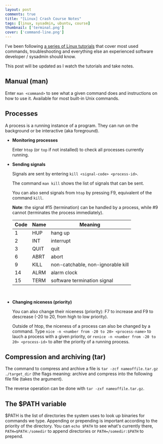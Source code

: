 ```yaml
---
layout: post
comments: true
title: "[Linux] Crash Course Notes"
tags: [linux, sysadmin, ubuntu, course]
thumbnail: ['terminal.png']
cover: ['command-line.png']
---
```


I've been following [a series of Linux tutorials](https://www.youtube.com/watch?v=bju_FdCo42w&list=PLtK75qxsQaMLZSo7KL-PmiRarU7hrpnwK) that cover most used commands, troubleshooting and everything else an experienced software developer / sysadmin should know.

This post will be updated as I watch the tutorials and take notes.

## Manual (man)

Enter `man <command>` to see what a given command does and instructions on how to use it. Available for most built-in Unix commands.

## Processes

A process is a running instance of a program. They can run on the background or be interactive (aka foreground).

- **Monitoring processes**

    Enter `htop` (or `top` if not installed) to check all processes currently running.

- **Sending signals**

    Signals are sent by entering `kill <signal-code> <process-id>`.
    
    The command `man kill` shows the list of signals that can be sent.
    
    You can also send signals from `htop` by pressing <span class="badge badge-secondary">F9</span>, equivalent of the command `kill`.

    **Note**: the signal #15 (termination) can be handled by a process, while #9 cannot (terminates the process immediately).

    | Code | Name | Meaning                           | 
    |------|------|-----------------------------------| 
    | 1    | HUP  | hang up                           | 
    | 2    | INT  | interrupt                         | 
    | 3    | QUIT | quit                              | 
    | 6    | ABRT | abort                             | 
    | 9    | KILL | non-catchable, non-ignorable kill | 
    | 14   | ALRM | alarm clock                       | 
    | 15   | TERM | software termination signal       | 

    <br>

- **Changing niceness (priority)**

    You can also change their niceness (priority): <span class="badge badge-secondary">F7</span> to increase and <span class="badge badge-secondary">F9</span> to descrease (-20 to 20, from high to low priority).

    Outside of htop, the niceness of a process can also be changed by a command. Type `nice -n <number from -20 to 20> <process-name>` to lauch a process with a given priority, or `renice -n <number from -20 to 20> <process-id>` to alter the priority of a running process.

## Compression and archiving (tar)

The command to compress and archive a file is `tar -zcf nameoffile.tar.gz ./target_dir` (the flags meaning: archive and compress into the following file file (takes the argument).

The reverse operation can be done with `tar -zxf nameoffile.tar.gz`.

## The $PATH variable

$PATH is the list of directories the system uses to look up binaries for commands we type.
Appending or prepending is important according to the priority of the directory.
You can `echo $PATH` to see what's currently there, `PATH=$PATH:/somedir` to append directories or `PATH=/somedir:$PATH` to prepend.